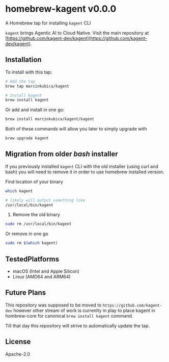 # homebrew-kagent **v0.0.0**

A Homebrew tap for installing `kagent` CLI

`kagent` brings Agentic AI to Cloud Native. Visit the main repository at [https://github.com/kagent-dev/kagent](https://github.com/kagent-dev/kagent).

## Installation

To install with this tap:

```sh
# Add the tap
brew tap marcinkubica/kagent

# Install kagent
brew install kagent
```

Or add and install in one go:
```sh
brew install marcinkubica/kagent/kagent
```

Both of these commands will allow you later to simply upgrade with

```sh
brew upgrade kagent
```

## Migration from older _bash_ installer

If you previously installed `kagent` CLI with the old installer (using curl and bash)
you will need to remove it in order to use homebrew installed version.

Find location of your binary

```sh
which kagent

# likely will output something like
/usr/local/bin/kagent
```

1. Remove the old binary

```sh
sudo rm /usr/local/bin/kagent
```

Or remove in one go

```sh
sudo rm $(which kagent)
```

## TestedPlatforms

- macOS (Intel and Apple Silicon)
- Linux (AMD64 and ARM64)

## Future Plans

This repository was supposed to be moved to `https://github.com/kagent-dev` however other stream of work is
currenlty in play to place kagent in hombrew-core for canonical `brew install kagent` command.

Till that day this repository will strive to automatically update the tap.

## License

Apache-2.0
